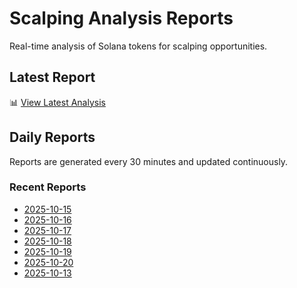 # Scalping Analysis Reports

Real-time analysis of Solana tokens for scalping opportunities.

## Latest Report

📊 [View Latest Analysis](LATEST.md)

## Daily Reports

Reports are generated every 30 minutes and updated continuously.

### Recent Reports
- [2025-10-15](2025-10-15.md)
- [2025-10-16](2025-10-16.md)
- [2025-10-17](2025-10-17.md)
- [2025-10-18](2025-10-18.md)
- [2025-10-19](2025-10-19.md)
- [2025-10-20](2025-10-20.md)
- [2025-10-13](2025-10-13.md)
